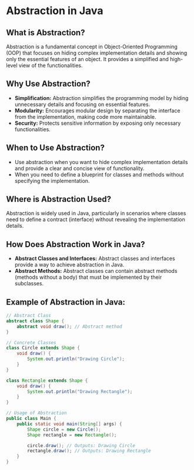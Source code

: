 # Abstraction in Java

## What is Abstraction?
Abstraction is a fundamental concept in Object-Oriented Programming (OOP) that focuses on hiding complex implementation details and showing only the essential features of an object. It provides a simplified and high-level view of the functionalities.

## Why Use Abstraction?
- **Simplification:** Abstraction simplifies the programming model by hiding unnecessary details and focusing on essential features.
- **Modularity:** Encourages modular design by separating the interface from the implementation, making code more maintainable.
- **Security:** Protects sensitive information by exposing only necessary functionalities.

## When to Use Abstraction?
- Use abstraction when you want to hide complex implementation details and provide a clear and concise view of functionality.
- When you need to define a blueprint for classes and methods without specifying the implementation.

## Where is Abstraction Used?
Abstraction is widely used in Java, particularly in scenarios where classes need to define a contract (interface) without revealing the implementation details.

## How Does Abstraction Work in Java?
- **Abstract Classes and Interfaces:** Abstract classes and interfaces provide a way to achieve abstraction in Java.
- **Abstract Methods:** Abstract classes can contain abstract methods (methods without a body) that must be implemented by their subclasses.

## Example of Abstraction in Java:
```java
// Abstract Class
abstract class Shape {
    abstract void draw(); // Abstract method
}

// Concrete Classes
class Circle extends Shape {
    void draw() {
        System.out.println("Drawing Circle");
    }
}

class Rectangle extends Shape {
    void draw() {
        System.out.println("Drawing Rectangle");
    }
}

// Usage of Abstraction
public class Main {
    public static void main(String[] args) {
        Shape circle = new Circle();
        Shape rectangle = new Rectangle();

        circle.draw(); // Outputs: Drawing Circle
        rectangle.draw(); // Outputs: Drawing Rectangle
    }
}
